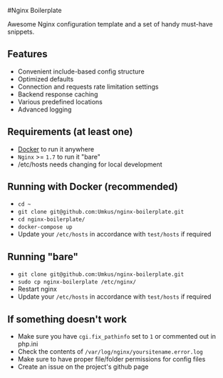 #Nginx Boilerplate 

Awesome Nginx configuration template and a set of handy must-have snippets.

## Features
 * Convenient include-based config structure
 * Optimized defaults
 * Connection and requests rate limitation settings
 * Backend response caching
 * Various predefined locations
 * Advanced logging
 
## Requirements (at least one)
 * [Docker](https://www.docker.com/docker-toolbox) to run it anywhere
 * `Nginx` >= `1.7` to run it "bare"
 * /etc/hosts needs changing for local development

## Running with Docker (recommended)
 * `cd ~`
 * `git clone git@github.com:Umkus/nginx-boilerplate.git`
 * `cd nginx-boilerplate/`
 * `docker-compose up`
 * Update your `/etc/hosts` in accordance with `test/hosts` if required

## Running "bare"
 * `git clone git@github.com:Umkus/nginx-boilerplate.git`
 * `sudo cp nginx-boilerplate /etc/nginx/`
 * Restart nginx
 * Update your `/etc/hosts` in accordance with `test/hosts` if required

## If something doesn't work
 * Make sure you have `cgi.fix_pathinfo` set to `1` or commented out in php.ini
 * Check the contents of `/var/log/nginx/yoursitename.error.log`
 * Make sure to have proper file/folder permissions for config files
 * Create an issue on the project's github page
